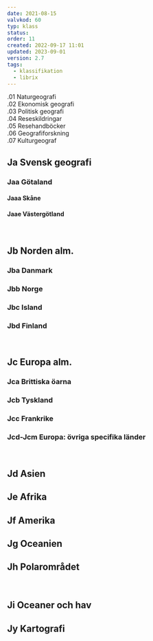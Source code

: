 ```yaml
---
date: 2021-08-15
valvkod: 60
typ: klass
status: 
order: 11
created: 2022-09-17 11:01
updated: 2023-09-01
version: 2.7
tags:
  - klassifikation
  - librix
---
```


.01 Naturgeografi<br>
.02 Ekonomisk geografi<br>
.03 Politisk geografi<br>
.04 Reseskildringar<br>
.05 Resehandböcker<br>
.06 Geografiforskning<br>
.07 Kulturgeograf<br>

## Ja Svensk geografi
### Jaa Götaland
#### Jaaa Skåne
#### Jaae Västergötland
<br>

## Jb Norden alm.
### Jba Danmark
### Jbb Norge
### Jbc Island
### Jbd Finland
<br>

## Jc Europa alm.
### Jca Brittiska öarna
### Jcb Tyskland
### Jcc Frankrike
### Jcd-Jcm Europa: övriga specifika länder
<br>

## Jd Asien
## Je Afrika
## Jf Amerika
## Jg Oceanien
## Jh Polarområdet
<br>

## Ji Oceaner och hav
## Jy Kartografi
